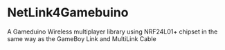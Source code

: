# NetLink4Gamebuino
A Gameduino Wireless multiplayer library using NRF24L01+ chipset in the same way as the GameBoy Link and MultiLink Cable
